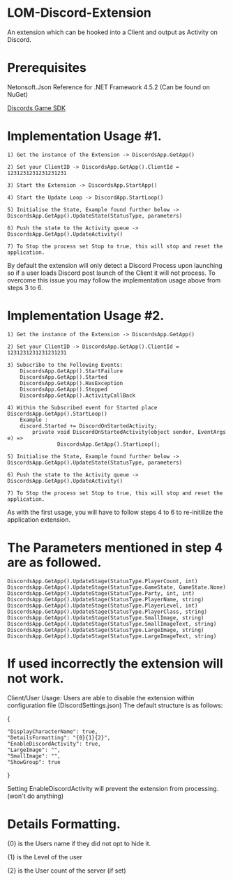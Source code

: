 # LOM-Discord-Extension
An extension which can be hooked into a Client and output as Activity on Discord.

# Prerequisites
Netonsoft.Json Reference for .NET Framework 4.5.2 (Can be found on NuGet)
	
[Discords Game SDK](https://discordapp.com/developers/docs/game-sdk/sdk-starter-guide)


# Implementation Usage #1.
	1) Get the instance of the Extension -> DiscordsApp.GetApp()
	
	2) Set your ClientID -> DiscordsApp.GetApp().ClientId = 1231231231231231231
  
	3) Start the Extension -> DiscordsApp.StartApp()
	
	4) Start the Update Loop -> DiscordApp.StartLoop()
  
	5) Initialise the State, Example found further below -> DiscordsApp.GetApp().UpdateState(StatusType, parameters)
  
	6) Push the state to the Activity queue -> DiscordsApp.GetApp().UpdateActivity()
	
	7) To Stop the process set Stop to true, this will stop and reset the application.
  
By default the extension will only detect a Discord Process upon launching  so if a user loads Discord post launch of the Client it will not process.
To overcome this issue you may follow the implementation usage above from steps 3 to 6.

# Implementation Usage #2.
	1) Get the instance of the Extension -> DiscordsApp.GetApp()
	
	2) Set your ClientID -> DiscordsApp.GetApp().ClientId = 1231231231231231231
	
	3) Subscribe to the Following Events:
		DiscordsApp.GetApp().StartFailure
		DiscordsApp.GetApp().Started
		DiscordsApp.GetApp().HasException
		DiscordsApp.GetApp().Stopped
		DiscordsApp.GetApp().ActivityCallBack
		
	4) Within the Subscribed event for Started place DiscordsApp.GetApp().StartLoop()
		Example :
		discord.Started += DiscordOnStartedActivity;
	        private void DiscordOnStartedActivity(object sender, EventArgs e) =>
            		DiscordsApp.GetApp().StartLoop();
			
	5) Initialise the State, Example found further below -> DiscordsApp.GetApp().UpdateState(StatusType, parameters)
  
	6) Push the state to the Activity queue -> DiscordsApp.GetApp().UpdateActivity()
	
	7) To Stop the process set Stop to true, this will stop and reset the application.
			
As with the first usage, you will have to follow steps 4 to 6 to re-initilize the application extension.

# The Parameters mentioned in step 4 are as followed.

	DiscordsApp.GetApp().UpdateStage(StatusType.PlayerCount, int)
	DiscordsApp.GetApp().UpdateStage(StatusType.GameState, GameState.None)
	DiscordsApp.GetApp().UpdateStage(StatusType.Party, int, int)
	DiscordsApp.GetApp().UpdateStage(StatusType.PlayerName, string)
	DiscordsApp.GetApp().UpdateStage(StatusType.PlayerLevel, int)
	DiscordsApp.GetApp().UpdateStage(StatusType.PlayerClass, string)
	DiscordsApp.GetApp().UpdateStage(StatusType.SmallImage, string)
	DiscordsApp.GetApp().UpdateStage(StatusType.SmallImageText, string)
	DiscordsApp.GetApp().UpdateStage(StatusType.LargeImage, string)
	DiscordsApp.GetApp().UpdateStage(StatusType.LargeImageText, string)

# If used incorrectly the extension will not work.


Client/User Usage:
Users are able to disable the extension within configuration file (DiscordSettings.json)
The default structure is as follows:

{

	"DisplayCharacterName": true,
	"DetailsFormatting": "{0}{1}{2}",
	"EnableDiscordActivity": true,
	"LargeImage": "",
	"SmallImage": "",
	"ShowGroup": true
	
}

Setting EnableDiscordActivity will prevent the extension from processing. (won't do anything)

# Details Formatting.

{0} is the Users name if they did not opt to hide it.

{1} is the Level of the user

{2} is the User count of the server (if set)
